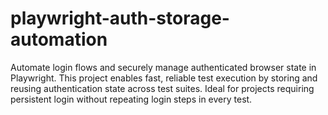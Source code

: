 # playwright-auth-storage-automation
Automate login flows and securely manage authenticated browser state in Playwright. This project enables fast, reliable test execution by storing and reusing authentication state across test suites. Ideal for projects requiring persistent login without repeating login steps in every test.
